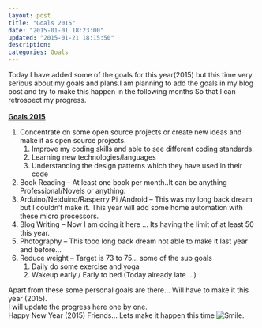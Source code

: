 ```yaml
---
layout: post
title: "Goals 2015"
date: "2015-01-01 18:23:00"
updated: "2015-01-21 18:15:50"
description: 
categories: Goals
---
```


<div class="css-full-post-content js-full-post-content">
<div dir="ltr" style="text-align: left;" trbidi="on">Today I have added some of the goals for this year(2015) but this time very serious about my goals and plans.I am planning to add the goals in my blog post and try to make this happen in the following months So that I can retrospect my progress.<br /><br /><strong><u>Goals 2015</u></strong><br /><ol><li>Concentrate on some open source projects or create new ideas and make it as open source projects.  <ol><li>Improve my coding skills and able to see different coding standards.  </li><li>Learning new technologies/languages  </li><li>Understanding the design patterns which they have used in their code </li></ol></li><li>Book Reading – At least one book per month..It can be anything Professional/Novels or anything.  </li><li>Arduino/Netduino/Rasperry Pi /Android – This was my long back dream but I couldn’t make it. This year will add some home automation with these micro processors.  </li><li>Blog Writing – Now I am doing it here … Its having the limit of at least 50 this year.  </li><li>Photography – This tooo long back dream not able to make it last year and before…  </li><li>Reduce weight – Target is 73 to 75… some of the sub goals  <ol><li>Daily do some exercise and yoga  </li><li>Wakeup early / Early to bed (Today already late …)</li></ol></li></ol>Apart from these some personal goals are there… Will have to make it this year (2015).<br />I will update the progress here one by one.<br />Happy New Year (2015) Friends… Lets make it happen this time <img alt="Smile" class="wlEmoticon wlEmoticon-smile" src="http://lh5.ggpht.com/-MYNGCQ5P-mM/VKWRNBbPemI/AAAAAAAALBs/YBzMEPHrPx8/wlEmoticon-smile%25255B2%25255D.png?imgmax=800" style="border-bottom-style: none; border-left-style: none; border-right-style: none; border-top-style: none;" />.</div>
</div>